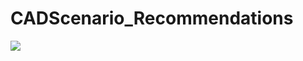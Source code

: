 # CADScenario_Recommendations


<a href="https://portal.azure.com/#create/Microsoft.Template/uri/https%3A%2F%2Fraw.githubusercontent.com%2Fshanepeckham%2FCADScenario_Recommendations%2Fazuredeployrecommendations" target="_blank">
    <img src="http://azuredeploy.net/deploybutton.png"/>
</a>
